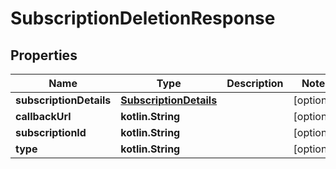 
# SubscriptionDeletionResponse

## Properties
Name | Type | Description | Notes
------------ | ------------- | ------------- | -------------
**subscriptionDetails** | [**SubscriptionDetails**](SubscriptionDetails.md) |  |  [optional]
**callbackUrl** | **kotlin.String** |  |  [optional]
**subscriptionId** | **kotlin.String** |  |  [optional]
**type** | **kotlin.String** |  |  [optional]



